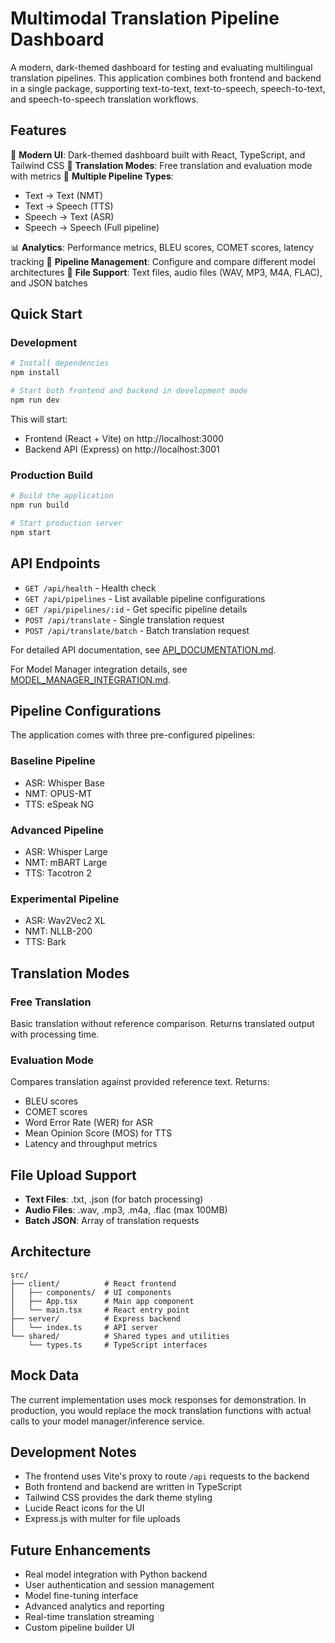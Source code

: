 # Multimodal Translation Pipeline Dashboard

A modern, dark-themed dashboard for testing and evaluating multilingual translation pipelines. This application combines both frontend and backend in a single package, supporting text-to-text, text-to-speech, speech-to-text, and speech-to-speech translation workflows.

## Features

🌟 **Modern UI**: Dark-themed dashboard built with React, TypeScript, and Tailwind CSS
🔄 **Translation Modes**: Free translation and evaluation mode with metrics
🎯 **Multiple Pipeline Types**: 
   - Text → Text (NMT)
   - Text → Speech (TTS)
   - Speech → Text (ASR)
   - Speech → Speech (Full pipeline)

📊 **Analytics**: Performance metrics, BLEU scores, COMET scores, latency tracking
🔧 **Pipeline Management**: Configure and compare different model architectures
📁 **File Support**: Text files, audio files (WAV, MP3, M4A, FLAC), and JSON batches

## Quick Start

### Development

```bash
# Install dependencies
npm install

# Start both frontend and backend in development mode
npm run dev
```

This will start:
- Frontend (React + Vite) on http://localhost:3000
- Backend API (Express) on http://localhost:3001

### Production Build

```bash
# Build the application
npm run build

# Start production server
npm start
```

## API Endpoints

- `GET /api/health` - Health check
- `GET /api/pipelines` - List available pipeline configurations
- `GET /api/pipelines/:id` - Get specific pipeline details
- `POST /api/translate` - Single translation request
- `POST /api/translate/batch` - Batch translation request

For detailed API documentation, see [API_DOCUMENTATION.md](../API_DOCUMENTATION.md).

For Model Manager integration details, see [MODEL_MANAGER_INTEGRATION.md](../MODEL_MANAGER_INTEGRATION.md).

## Pipeline Configurations

The application comes with three pre-configured pipelines:

### Baseline Pipeline
- ASR: Whisper Base
- NMT: OPUS-MT  
- TTS: eSpeak NG

### Advanced Pipeline  
- ASR: Whisper Large
- NMT: mBART Large
- TTS: Tacotron 2

### Experimental Pipeline
- ASR: Wav2Vec2 XL
- NMT: NLLB-200
- TTS: Bark

## Translation Modes

### Free Translation
Basic translation without reference comparison. Returns translated output with processing time.

### Evaluation Mode
Compares translation against provided reference text. Returns:
- BLEU scores
- COMET scores  
- Word Error Rate (WER) for ASR
- Mean Opinion Score (MOS) for TTS
- Latency and throughput metrics

## File Upload Support

- **Text Files**: .txt, .json (for batch processing)
- **Audio Files**: .wav, .mp3, .m4a, .flac (max 100MB)
- **Batch JSON**: Array of translation requests

## Architecture

```
src/
├── client/          # React frontend
│   ├── components/  # UI components
│   ├── App.tsx      # Main app component
│   └── main.tsx     # React entry point
├── server/          # Express backend
│   └── index.ts     # API server
└── shared/          # Shared types and utilities
    └── types.ts     # TypeScript interfaces
```

## Mock Data

The current implementation uses mock responses for demonstration. In production, you would replace the mock translation functions with actual calls to your model manager/inference service.

## Development Notes

- The frontend uses Vite's proxy to route `/api` requests to the backend
- Both frontend and backend are written in TypeScript
- Tailwind CSS provides the dark theme styling
- Lucide React icons for the UI
- Express.js with multer for file uploads

## Future Enhancements

- Real model integration with Python backend
- User authentication and session management
- Model fine-tuning interface
- Advanced analytics and reporting
- Real-time translation streaming
- Custom pipeline builder UI